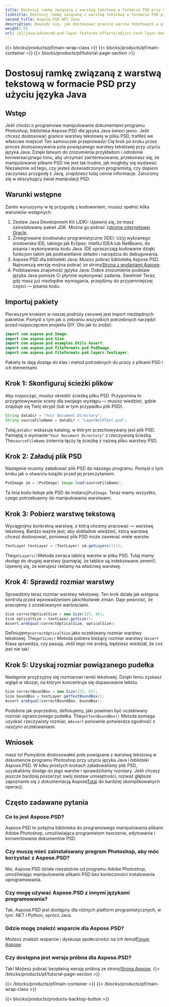 ```yaml
---
title: Dostosuj ramkę związaną z warstwą tekstową w formacie PSD przy użyciu języka Java
linktitle: Dostosuj ramkę związaną z warstwą tekstową w formacie PSD przy użyciu języka Java
second_title: Aspose.PSD API Java
description: Dowiedz się, jak dostosować granice warstw tekstowych w plikach PSD przy użyciu Java z Aspose.PSD. Prosty przewodnik z instrukcjami krok po kroku.
weight: 25
url: /pl/java/advanced-psd-layer-features-effects/adjust-text-layer-bound-box-psd/
---
```


{{< blocks/products/pf/main-wrap-class >}}
{{< blocks/products/pf/main-container >}}
{{< blocks/products/pf/tutorial-page-section >}}

# Dostosuj ramkę związaną z warstwą tekstową w formacie PSD przy użyciu języka Java

## Wstęp
Jeśli chodzi o programowe manipulowanie dokumentami programu Photoshop, biblioteka Aspose.PSD dla języka Java świeci jasno. Jeśli chcesz dostosować granice warstwy tekstowej w pliku PSD, trafiłeś we właściwe miejsce! Ten samouczek przeprowadzi Cię krok po kroku przez proces dostosowywania pola powiązanego warstwy tekstowej przy użyciu języka Java.
Dzięki łatwym do zrozumienia przykładom i odrobinie konwersacyjnego tonu, aby utrzymać zainteresowanie, przekonasz się, że manipulowanie plikami PSD nie jest tak trudne, jak mogłoby się wydawać. Niezależnie od tego, czy jesteś doświadczonym programistą, czy dopiero zaczynasz przygodę z Javą, znajdziesz tutaj cenne informacje. Zanurzmy się w ekscytujący świat manipulacji PSD.
## Warunki wstępne
Zanim wyruszymy w tę przygodę z kodowaniem, musisz spełnić kilka warunków wstępnych:
1. Zestaw Java Development Kit (JDK): Upewnij się, że masz zainstalowany pakiet JDK. Można go pobrać z[stronie internetowej Oracle](https://www.oracle.com/java/technologies/javase-jdk11-downloads.html).
2. Zintegrowane środowisko programistyczne (IDE): Użyj wybranego środowiska IDE, takiego jak Eclipse, IntelliJ IDEA lub NetBeans, do pisania i wykonywania kodu Java. IDE upraszczają kodowanie dzięki funkcjom takim jak podświetlanie składni i narzędzia do debugowania.
3.  Aspose.PSD dla biblioteki Java: Musisz pobrać bibliotekę Aspose.PSD. Najnowszą wersję można pobrać ze strony[Strona z wydaniami Aspose](https://releases.aspose.com/psd/java/). 
4. Podstawowa znajomość języka Java: Dobre zrozumienie podstaw języka Java pomoże Ci płynnie wykonywać zadania.
Świetnie! Teraz, gdy masz już niezbędne wymagania, przejdźmy do przyjemniejszej części — pisania kodu.
## Importuj pakiety
Pierwszym krokiem w naszej podróży cenowej jest import niezbędnych pakietów. Pomyśl o tym jak o zebraniu wszystkich potrzebnych narzędzi przed rozpoczęciem projektu DIY. Oto jak to zrobić:
```java
import com.aspose.psd.Image;
import com.aspose.psd.Size;
import com.aspose.psd.examples.Utils.Assert;
import com.aspose.psd.fileformats.psd.PsdImage;
import com.aspose.psd.fileformats.psd.layers.TextLayer;
```
Pakiety te dają dostęp do klas i metod potrzebnych do pracy z plikami PSD i ich elementami.
## Krok 1: Skonfiguruj ścieżki plików
Aby rozpocząć, musisz określić ścieżkę pliku PSD. Przypomina to przygotowywanie sceny dla swojego występu — musisz wiedzieć, gdzie znajduje się Twój skrypt (lub w tym przypadku plik PSD).

```java
String dataDir = "Your Document Directory"; 
String sourceFileName = dataDir + "LayerWithText.psd";
```
 Tutaj,`dataDir` wskazuje katalog, w którym przechowywany jest plik PSD. Pamiętaj o wymianie`"Your Document Directory"` z rzeczywistą ścieżką. The`sourceFileName` zmienna łączy tę ścieżkę z nazwą pliku warstwy PSD.
## Krok 2: Załaduj plik PSD
Następnie musimy załadować plik PSD do naszego programu. Pomyśl o tym kroku jak o otwarciu książki przed jej przeczytaniem.

```java
PsdImage im = (PsdImage) Image.load(sourceFileName);
```
 Ta linia kodu ładuje plik PSD do instancji`PsdImage`. Teraz mamy wszystko, czego potrzebujemy do manipulowania warstwami.
## Krok 3: Pobierz warstwę tekstową
Wyciągnijmy konkretną warstwę, z którą chcemy pracować — warstwę tekstową. Bardzo ważne jest, aby dokładnie wiedzieć, którą warstwę chcesz dostosować, ponieważ plik PSD może zawierać wiele warstw.

```java
TextLayer textLayer = (TextLayer) im.getLayers()[1];
```
 The`getLayers()`Metoda zwraca tablicę warstw w pliku PSD. Tutaj mamy dostęp do drugiej warstwy (pamiętaj, że tablice są indeksowane zerem!). Upewnij się, że kierujesz reklamy na właściwą warstwę.
## Krok 4: Sprawdź rozmiar warstwy
Sprawdźmy teraz rozmiar warstwy tekstowej. Ten krok działa jak wstępna kontrola przed wprowadzeniem jakichkolwiek zmian. Daje pewność, że pracujemy z oczekiwanymi wartościami.

```java
Size correctOpticalSize = new Size(127, 45);
Size opticalSize = textLayer.getSize();
Assert.areEqual(correctOpticalSize, opticalSize);
```
 Definiujemy`correctOpticalSize` jako oczekiwany rozmiar warstwy tekstowej. The`getSize()` Metoda pobiera bieżący rozmiar warstwy i`Assert` Klasa sprawdza, czy pasują. Jeśli tego nie zrobią, będziesz wiedział, że coś jest nie tak!
## Krok 5: Uzyskaj rozmiar powiązanego pudełka
Następnie przyjrzyjmy się rozmiarowi ramki tekstowej. Dzięki temu zyskasz wgląd w obszar, na którym koncentruje się dopasowanie tekstu.

```java
Size correctBoundBox = new Size(172, 62);
Size boundBox = textLayer.getTextBoundBox();
Assert.areEqual(correctBoundBox, boundBox);
```
 Podobnie jak poprzednio, definiujemy, jaki powinien być oczekiwany rozmiar ograniczonego pudełka. The`getTextBoundBox()` Metoda pomaga uzyskać rzeczywisty rozmiar, a`Assert` ponownie potwierdza zgodność z naszymi oczekiwaniami.
## Wniosek
 masz to! Pomyślnie dostosowałeś pole powiązane z warstwą tekstową w dokumencie programu Photoshop przy użyciu języka Java i biblioteki Aspose.PSD. W kilku prostych krokach załadowaliśmy plik PSD, uzyskaliśmy dostęp do jego warstw i sprawdziliśmy rozmiary. Jeśli chcesz jeszcze bardziej poszerzyć swój zestaw umiejętności, rozważ głębsze zapoznanie się z dokumentacją Aspose[Tutaj](https://reference.aspose.com/psd/java/) do bardziej skomplikowanych operacji.
## Często zadawane pytania
### Co to jest Aspose.PSD?
Aspose.PSD to potężna biblioteka do programowego manipulowania plikami Adobe Photoshop, umożliwiająca programistom tworzenie, edytowanie i konwertowanie dokumentów PSD.
### Czy muszę mieć zainstalowany program Photoshop, aby móc korzystać z Aspose.PSD?
Nie, Aspose.PSD działa niezależnie od programu Adobe Photoshop, umożliwiając manipulowanie plikami PSD bez konieczności instalowania oprogramowania.
### Czy mogę używać Aspose.PSD z innymi językami programowania?
Tak, Aspose.PSD jest dostępny dla różnych platform programistycznych, w tym .NET i Python, oprócz Java.
### Gdzie mogę znaleźć wsparcie dla Aspose.PSD?
Możesz znaleźć wsparcie i dyskusje społeczności na ich temat[Forum Aspose](https://forum.aspose.com/c/psd/34).
### Czy dostępna jest wersja próbna dla Aspose.PSD?
 Tak! Możesz pobrać bezpłatną wersję próbną ze strony[Strona Aspose](https://releases.aspose.com/).
{{< /blocks/products/pf/tutorial-page-section >}}

{{< /blocks/products/pf/main-container >}}
{{< /blocks/products/pf/main-wrap-class >}}

{{< blocks/products/products-backtop-button >}}
